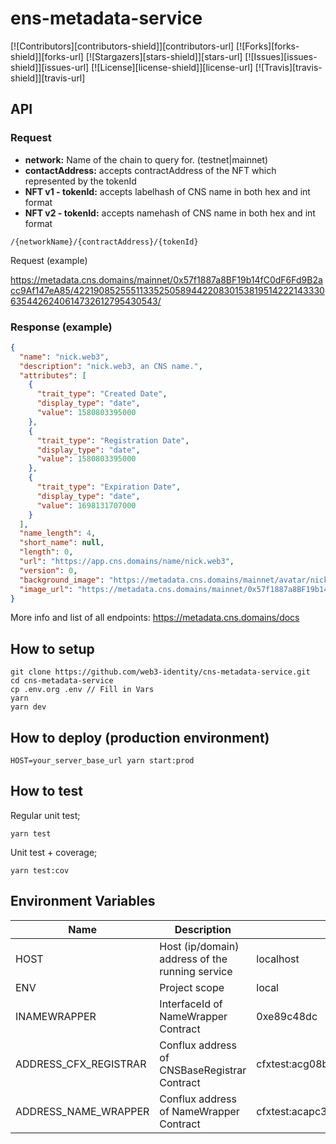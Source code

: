 # ens-metadata-service

[![Contributors][contributors-shield]][contributors-url]
[![Forks][forks-shield]][forks-url]
[![Stargazers][stars-shield]][stars-url]
[![Issues][issues-shield]][issues-url]
[![License][license-shield]][license-url]
[![Travis][travis-shield]][travis-url]

## API


### Request
- __network:__ Name of the chain to query for. (testnet|mainnet)
- __contactAddress:__ accepts contractAddress of the NFT which represented by the tokenId
- __NFT v1 - tokenId:__ accepts labelhash of CNS name in both hex and int format
- __NFT v2 - tokenId:__ accepts namehash of CNS name in both hex and int format

```
/{networkName}/{contractAddress}/{tokenId}
```

Request (example)

https://metadata.cns.domains/mainnet/0x57f1887a8BF19b14fC0dF6Fd9B2acc9Af147eA85/42219085255511335250589442208301538195142221433306354426240614732612795430543/

### Response (example)

```json
{
  "name": "nick.web3",
  "description": "nick.web3, an CNS name.",
  "attributes": [
    {
      "trait_type": "Created Date",
      "display_type": "date",
      "value": 1580803395000
    },
    {
      "trait_type": "Registration Date",
      "display_type": "date",
      "value": 1580803395000
    },
    {
      "trait_type": "Expiration Date",
      "display_type": "date",
      "value": 1698131707000
    }
  ],
  "name_length": 4,
  "short_name": null,
  "length": 0,
  "url": "https://app.cns.domains/name/nick.web3",
  "version": 0,
  "background_image": "https://metadata.cns.domains/mainnet/avatar/nick.web3",
  "image_url": "https://metadata.cns.domains/mainnet/0x57f1887a8BF19b14fC0dF6Fd9B2acc9Af147eA85/0x5d5727cb0fb76e4944eafb88ec9a3cf0b3c9025a4b2f947729137c5d7f84f68f/image"
}

```

More info and list of all endpoints: https://metadata.cns.domains/docs


## How to setup

```
git clone https://github.com/web3-identity/cns-metadata-service.git
cd cns-metadata-service
cp .env.org .env // Fill in Vars
yarn
yarn dev
```


## How to deploy (production environment)

```
HOST=your_server_base_url yarn start:prod
```


## How to test

Regular unit test;
```
yarn test
```

Unit test + coverage;
```
yarn test:cov
```


## Environment Variables

| Name | Description | Default value | Options |
| ---- | ----------- | ------------- | ------- |
| HOST | Host (ip/domain) address of the running service | localhost | - | No |
| ENV | Project scope | local | local/prod |
| INAMEWRAPPER | InterfaceId of NameWrapper Contract | 0xe89c48dc | - |
| ADDRESS_CFX_REGISTRAR | Conflux address of CNSBaseRegistrar Contract | cfxtest:acg08bujp0kmsup1zk11c9mad7zd6648eynbcjtndm | - |
| ADDRESS_NAME_WRAPPER | Conflux address of NameWrapper Contract | cfxtest:acapc3y2j7atme3bawvaex18hs36tn40uu5h6j3mtu | - |
